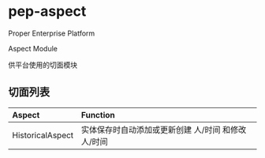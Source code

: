 pep-aspect
==========

Proper Enterprise Platform

Aspect Module

供平台使用的切面模块


切面列表
------

|Aspect|Function|
|:--|:--|
|HistoricalAspect|实体保存时自动添加或更新创建 人/时间 和修改 人/时间|
